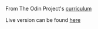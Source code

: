 From The Odin Project's [curriculum](http://www.theodinproject.com/courses/web-development-101/lessons/html-css)

Live version can be found [here](https://emilioak.github.io/google-results-page/)
